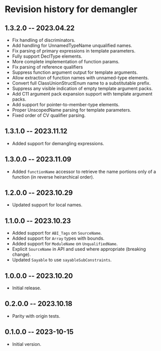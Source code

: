 # Revision history for demangler

## 1.3.2.0 -- 2023.04.22

* Fix handling of discriminators.
* Add handling for UnnamedTypeName unqualified names.
* Fix parsing of primary expressions in template parameters.
* Fully support DeclType elements.
* More complete implementation of function params.
* Fix parsing of reference qualifiers
* Suppress function argument output for template arguments.
* Allow extraction of function names with unnamed-type elements.
* Convert full ClassUnionStructEnum name to a substitutable prefix.
* Suppress any visible indication of empty template argument packs.
* Add C11 argument pack expansion support with template argument packs.
* Add support for pointer-to-member-type elements.
* Proper UnscopedName parsing for template parameters.
* Fixed order of CV qualifier parsing.

## 1.3.1.0 -- 2023.11.12

* Added support for demangling expressions.

## 1.3.0.0 -- 2023.11.09

* Added `functionName` accessor to retrieve the name portions only of a function
  (in reverse heirarchical order).

## 1.2.0.0 -- 2023.10.29

* Updated support for local names.

## 1.1.0.0 -- 2023.10.23

* Added support for `ABI_Tags` on `SourceName`.
* Added support for `Array` types with bounds.
* Added support for `ModuleName` on `UnqualifiedName`.
* Explicit `SourceName` in API and used where appropriate (breaking change).
* Updated `Sayable` to use `sayableSubConstraints`.

## 1.0.0.0 -- 2023.10.20

* Initial release.

## 0.2.0.0 -- 2023.10.18

* Parity with origin tests.

## 0.1.0.0 -- 2023-10-15

* Initial version.
